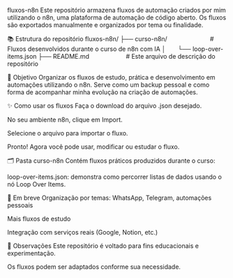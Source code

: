 fluxos-n8n
Este repositório armazena fluxos de automação criados por mim utilizando o n8n, uma plataforma de automação de código aberto. Os fluxos são exportados manualmente e organizados por tema ou finalidade.

📚 Estrutura do repositório
fluxos-n8n/
├── curso-n8n/       # Fluxos desenvolvidos durante o curso de n8n com IA
│  └── loop-over-items.json
├── README.md      # Este arquivo de descrição do repositório

🧠 Objetivo
Organizar os fluxos de estudo, prática e desenvolvimento em automações utilizando o n8n. Serve como um backup pessoal e como forma de acompanhar minha evolução na criação de automações.

✨ Como usar os fluxos
Faça o download do arquivo .json desejado.

No seu ambiente n8n, clique em Import.

Selecione o arquivo para importar o fluxo.

Pronto! Agora você pode usar, modificar ou estudar o fluxo.

🗂️ Pasta curso-n8n
Contém fluxos práticos produzidos durante o curso:

loop-over-items.json: demonstra como percorrer listas de dados usando o nó Loop Over Items.

🚧 Em breve
Organização por temas: WhatsApp, Telegram, automações pessoais

Mais fluxos de estudo

Integração com serviços reais (Google, Notion, etc.)

📌 Observações
Este repositório é voltado para fins educacionais e experimentação.

Os fluxos podem ser adaptados conforme sua necessidade.

